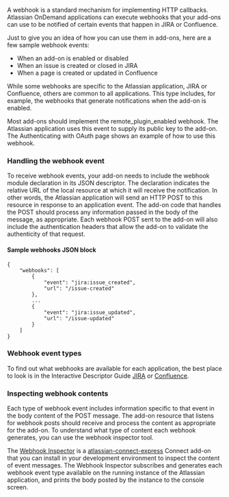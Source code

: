 A webhook is a standard mechanism for implementing HTTP callbacks. Atlassian OnDemand applications can execute
webhooks that your add-ons can use to be notified of certain events that happen in JIRA or Confluence.

Just to give you an idea of how you can use them in add-ons, here are a few sample webhook events:

* When an add-on is enabled or disabled
* When an issue is created or closed in JIRA
* When a page is created or updated in Confluence

While some webhooks are specific to the Atlassian application, JIRA or Confluence, others are common to all
applications. This type includes, for example, the webhooks that generate notifications when the add-on is enabled.

Most add-ons should implement the remote_plugin_enabled webhook. The Atlassian application uses this event to supply
its public key to the add-on. The Authenticating with OAuth page shows an example of how to use this webhook.

### Handling the webhook event

To receive webhook events, your add-on needs to include the webhook module declaration in its JSON descriptor. The
declaration indicates the relative URL of the local resource at which it will receive the notification. In other
words, the Atlassian application will send an HTTP POST to this resource in response to an application event. The
add-on code that handles the POST should process any information passed in the body of the message, as appropriate.
Each webhook POST sent to the add-on will also include the authentication headers that allow the add-on to
validate the authenticity of that request.

#### Sample webhooks JSON block

    {
        "webhooks": [
            {
                "event": "jira:issue_created",
                "url": "/issue-created"
            },
            ...
            {
                "event": "jira:issue_updated",
                "url": "/issue-updated"
            }
        ]
    }

### Webhook event types

To find out what webhooks are available for each application, the best place to look is in the Interactive
Descriptor Guide [JIRA](https://developer.atlassian.com/connect/api/jira) or
[Confluence](https://developer.atlassian.com/connect/api/confluence).

### Inspecting webhook contents

Each type of webhook event includes information specific to that event in the body content of the POST message. The
add-on resource that listens for webhook posts should receive and process the content as appropriate for the add-on.
To understand what type of content each webhook generates, you can use the webhook inspector tool.

The <a href="https://bitbucket.org/atlassianlabs/webhook-inspector">Webhook Inspector</a> is a
<a href="https://bitbucket.org/atlassian/atlassian-connect-express">atlassian-connect-express</a> Connect add-on
that you can install in your development environment to inspect the content of event messages. The Webhook Inspector
subscribes and generates each webhook event type available on the running instance of the Atlassian application,
and prints the body posted by the instance to the console screen.
